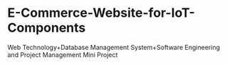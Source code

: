 # E-Commerce-Website-for-IoT-Components
Web Technology+Database Management System+Software Engineering and Project Management Mini Project
